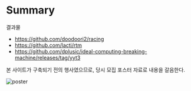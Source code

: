 # Summary

결과물

* https://github.com/doodoori2/racing
* https://github.com/lacti/rtm
* https://github.com/dplusic/ideal-computing-breaking-machine/releases/tag/yyt3

본 사이트가 구축되기 전의 행사였으므로, 당시 모집 포스터 자료로 내용을 갈음한다.

![poster](https://github.com/lacti/yyt/blob/master/3/poster.png)
